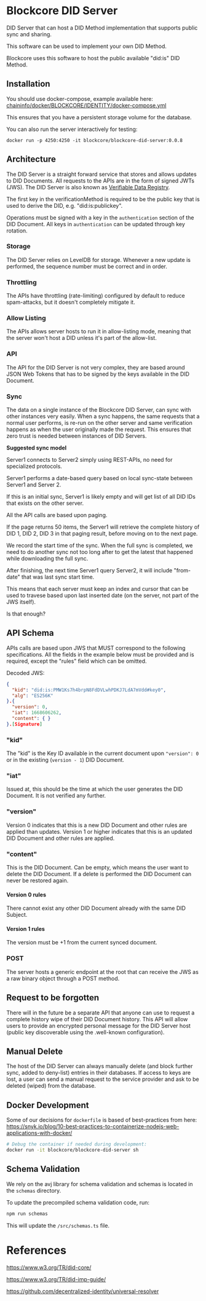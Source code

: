 # Blockcore DID Server

DID Server that can host a DID Method implementation that supports public sync and sharing.

This software can be used to implement your own DID Method.

Blockcore uses this software to host the public available "did:is" DID Method.

## Installation

You should use docker-compose, example available here: [chaininfo/docker/BLOCKCORE/IDENTITY/docker-compose.yml](https://github.com/block-core/chaininfo/blob/master/docker/BLOCKCORE/IDENTITY/docker-compose.yml)

This ensures that you have a persistent storage volume for the database.

You can also run the server interactively for testing:

```
docker run -p 4250:4250 -it blockcore/blockcore-did-server:0.0.8
```

## Architecture

The DID Server is a straight forward service that stores and allows updates to DID Documents. All requests to the APIs are in the form of signed JWTs (JWS). The DID Server is also known as [Verifiable Data Registry](https://www.w3.org/TR/did-imp-guide/#verifiable-data-registry).

The first key in the verificationMethod is required to be the public key that is used to derive the DID, e.g. "did:is:publickey".

Operations must be signed with a key in the `authentication` section of the DID Document. All keys in `authentication` can be updated through key rotation.

### Storage

The DID Server relies on LevelDB for storage. Whenever a new update is performed, the sequence number must be correct and in order.

### Throttling

The APIs have throttling (rate-limiting) configured by default to reduce spam-attacks, but it doesn't completely mitigate it.

### Allow Listing

The APIs allows server hosts to run it in allow-listing mode, meaning that the server won't host a DID unless it's part of the allow-list.

### API

The API for the DID Server is not very complex, they are based around JSON Web Tokens that has to be signed by the keys available in the DID Document.

### Sync

The data on a single instance of the Blockcore DID Server, can sync with other instances very easily. When a sync happens, the same requests that a normal user performs, is re-run on the other server and same verification happens as when the user originally made the request. This ensures that zero trust is needed between instances of DID Servers.

**Suggested sync model**

Server1 connects to Server2 simply using REST-APIs, no need for specialized protocols.

Server1 performs a date-based query based on local sync-state between Server1 and Server 2.

If this is an initial sync, Server1 is likely empty and will get list of all DID IDs that exists on the other server.

All the API calls are based upon paging.

If the page returns 50 items, the Server1 will retrieve the complete history of DID 1, DID 2, DID 3 in that paging result, before moving on to the next page.

We record the start time of the sync. When the full sync is completed, we need to do another sync not too long after to get the latest that happened while downloading the full sync.

After finishing, the next time Server1 query Server2, it will include "from-date" that was last sync start time.

This means that each server must keep an index and cursor that can be used to travese based upon last inserted date (on the server, not part of the JWS itself).

Is that enough?

## API Schema

APIs calls are based upon JWS that MUST correspond to the following specifications. All the fields in the example below must be provided and is required, except the "rules" field which can be omitted.

Decoded JWS:

```json
{
  "kid": "did:is:PMW1Ks7h4brpN8FdDVLwhPDKJ7LdA7mVdd#key0",
  "alg": "ES256K"
}.{
  "version": 0,
  "iat": 1668606262,
  "content": { }
}.[Signature]
```

### "kid"

The "kid" is the Key ID available in the current document upon `"version": 0` or in the existing (`version - 1`) DID Document.

### "iat"

Issued at, this should be the time at which the user generates the DID Document. It is not verified any further.

### "version"

Version 0 indicates that this is a new DID Document and other rules are applied than updates.
Version 1 or higher indicates that this is an updated DID Document and other rules are applied.

### "content"

This is the DID Document. Can be empty, which means the user want to delete the DID Document. If a delete is performed the DID Document can never be restored again.

#### Version 0 rules

There cannot exist any other DID Document already with the same DID Subject.

#### Version 1 rules

The version must be +1 from the current synced document.

### POST

The server hosts a generic endpoint at the root that can receive the JWS as a raw binary object through a POST method.

## Request to be forgotten

There will in the future be a separate API that anyone can use to request a complete history wipe of their DID Document history. This API will allow users to provide an encrypted personal message for the DID Server host (public key discoverable using the .well-known configuration).

## Manual Delete

The host of the DID Server can always manually delete (and block further sync, added to deny-list) entries in their databases. If access to keys are lost, a user can send a manual request to the service provider and ask to be deleted (wiped) from the database.

## Docker Development

Some of our decisions for `dockerfile` is based of best-practices from here: https://snyk.io/blog/10-best-practices-to-containerize-nodejs-web-applications-with-docker/

```sh
# Debug the container if needed during development:
docker run -it blockcore/blockcore-did-server sh
```

## Schema Validation

We rely on the avj library for schema validation and schemas is located in the `schemas` directory.

To update the precompiled schema validation code, run:

```sh
npm run schemas
```

This will update the `/src/schemas.ts` file.

# References

https://www.w3.org/TR/did-core/

https://www.w3.org/TR/did-imp-guide/

https://github.com/decentralized-identity/universal-resolver